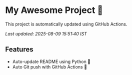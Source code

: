 # My Awesome Project 🚀

This project is automatically updated using GitHub Actions.

_Last updated: 2025-08-09 15:51:40 IST_

## Features
- Auto-update README using Python 🐍
- Auto Git push with GitHub Actions 🤖
